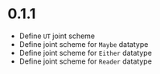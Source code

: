 # 0.1.1
* Define `UT` joint scheme
* Define joint scheme for `Maybe` datatype
* Define joint scheme for `Either` datatype
* Define joint scheme for `Reader` datatype
